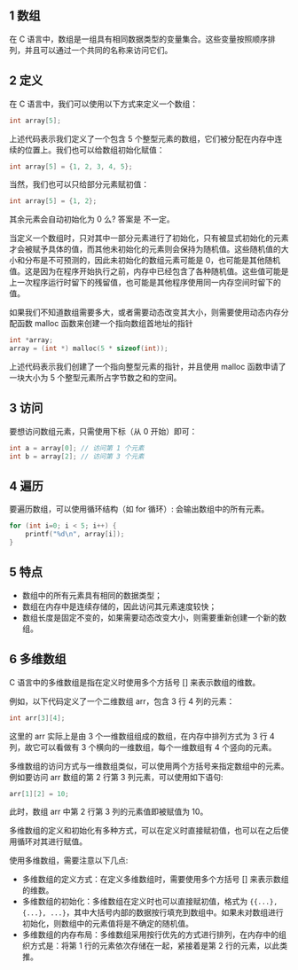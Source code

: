 

## 1 数组

在 C 语言中，数组是一组具有相同数据类型的变量集合。这些变量按照顺序排列，并且可以通过一个共同的名称来访问它们。

## 2 定义

在 C 语言中，我们可以使用以下方式来定义一个数组：

```c
int array[5];
```

上述代码表示我们定义了一个包含 5 个整型元素的数组，它们被分配在内存中连续的位置上。我们也可以给数组初始化赋值：

```c
int array[5] = {1, 2, 3, 4, 5};
```

当然，我们也可以只给部分元素赋初值：

```c
int array[5] = {1, 2}; 
```

其余元素会自动初始化为 0 么? 答案是 不一定。

当定义一个数组时，只对其中一部分元素进行了初始化，只有被显式初始化的元素才会被赋予具体的值，而其他未初始化的元素则会保持为随机值。这些随机值的大小和分布是不可预测的，因此未初始化的数组元素可能是 0，也可能是其他随机值。这是因为在程序开始执行之前，内存中已经包含了各种随机值。这些值可能是上一次程序运行时留下的残留值，也可能是其他程序使用同一内存空间时留下的值。

如果我们不知道数组需要多大，或者需要动态改变其大小，则需要使用动态内存分配函数 malloc 函数来创建一个指向数组首地址的指针

```c
int *array; 
array = (int *) malloc(5 * sizeof(int));
```

上述代码表示我们创建了一个指向整型元素的指针，并且使用 malloc 函数申请了一块大小为 5 个整型元素所占字节数之和的空间。

## 3 访问

要想访问数组元素，只需使用下标（从 0 开始）即可：

```c
int a = array[0]; // 访问第 1 个元素
int b = array[2]; // 访问第 3 个元素
```
## 4 遍历

要遍历数组，可以使用循环结构（如 for 循环）: 会输出数组中的所有元素。

```c
for (int i=0; i < 5; i++) { 
    printf("%d\n", array[i]); 
}
```

## 5 特点

* 数组中的所有元素具有相同的数据类型；
* 数组在内存中是连续存储的，因此访问其元素速度较快；
* 数组长度是固定不变的，如果需要动态改变大小，则需要重新创建一个新的数组。

## 6 多维数组

C 语言中的多维数组是指在定义时使用多个方括号 [] 来表示数组的维数。

例如，以下代码定义了一个二维数组 arr，包含 3 行 4 列的元素：

```c
int arr[3][4];
```

这里的 arr 实际上是由 3 个一维数组组成的数组，在内存中排列方式为 3 行 4 列，故它可以看做有 3 个横向的一维数组，每个一维数组有 4 个竖向的元素。

多维数组的访问方式与一维数组类似，可以使用两个方括号来指定数组中的元素。例如要访问 arr 数组的第 2 行第 3 列元素，可以使用如下语句:

```c
arr[1][2] = 10;
```

此时，数组 arr 中第 2 行第 3 列的元素值即被赋值为 10。

多维数组的定义和初始化有多种方式，可以在定义时直接赋初值，也可以在之后使用循环对其进行赋值。

使用多维数组，需要注意以下几点:

* 多维数组的定义方式：在定义多维数组时，需要使用多个方括号 [] 来表示数组的维数。
* 多维数组的初始化：多维数组在定义时也可以直接赋初值，格式为 `{{...}, {...}, ...}`，其中大括号内部的数据按行填充到数组中。如果未对数组进行初始化，则数组中的元素值将是不确定的随机值。
* 多维数组的内存布局：多维数组采用按行优先的方式进行排列，在内存中的组织方式是：将第 1 行的元素依次存储在一起，紧接着是第 2 行的元素，以此类推。
    
